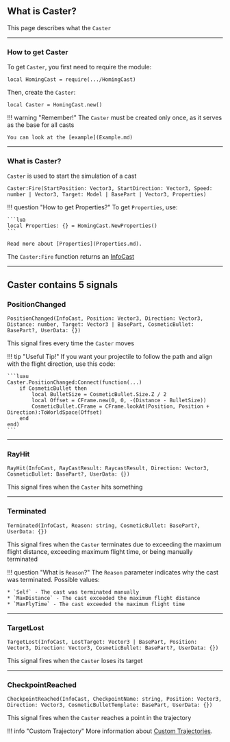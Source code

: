 ## What is Caster?

This page describes what the `Caster`

---
### How to get Caster

To get `Caster`, you first need to require the module:

```luau
local HomingCast = require(.../HomingCast)
```

Then, create the `Caster`:

```luau
local Caster = HomingCast.new()
```

!!! warning "Remember!"
    The `Caster` must be created only once, as it serves as the base for all casts

    You can look at the [example](Example.md)

---
### What is Caster?

`Caster` is used to start the simulation of a cast

```luau
Caster:Fire(StartPosition: Vector3, StartDirection: Vector3, Speed: number | Vector3, Target: Model | BasePart | Vector3, Properties)
```

!!! question "How to get Properties?"
    To get `Properties`, use:

    ```lua
    local Properties: {} = HomingCast.NewProperties()
    ```

    Read more about [Properties](Properties.md).

The `Caster:Fire` function returns an [InfoCast](InfoCast.md)

---
## Caster contains 5 signals

### PositionChanged

```luau
PositionChanged(InfoCast, Position: Vector3, Direction: Vector3, Distance: number, Target: Vector3 | BasePart, CosmeticBullet: BasePart?, UserData: {})
```

This signal fires every time the `Caster` moves

!!! tip "Useful Tip!"
    If you want your projectile to follow the path and align with the flight direction, use this code:
    
    ```luau
    Caster.PositionChanged:Connect(function(...) 
        if CosmeticBullet then
            local BulletSize = CosmeticBullet.Size.Z / 2
            local Offset = CFrame.new(0, 0, -(Distance - BulletSize))
            CosmeticBullet.CFrame = CFrame.lookAt(Position, Position + Direction):ToWorldSpace(Offset)
        end
    end)
    ```

---
### RayHit

```luau
RayHit(InfoCast, RayCastResult: RaycastResult, Direction: Vector3, CosmeticBullet: BasePart?, UserData: {})
```

This signal fires when the `Caster` hits something

---
### Terminated

```luau
Terminated(InfoCast, Reason: string, CosmeticBullet: BasePart?, UserData: {})
```

This signal fires when the `Caster` terminates due to exceeding the maximum flight distance, exceeding maximum flight time, or being manually terminated

!!! question "What is `Reason`?"
    The `Reason` parameter indicates why the cast was terminated. Possible values:
    
    * `Self` - The cast was terminated manually
    * `MaxDistance` - The cast exceeded the maximum flight distance
    * `MaxFlyTime` - The cast exceeded the maximum flight time

---
### TargetLost

```luau
TargetLost(InfoCast, LostTarget: Vector3 | BasePart, Position: Vector3, Direction: Vector3, CosmeticBullet: BasePart?, UserData: {})
```

This signal fires when the `Caster` loses its target

---
### CheckpointReached

```luau
CheckpointReached(InfoCast, CheckpointName: string, Position: Vector3, Direction: Vector3, CosmeticBulletTemplate: BasePart, UserData: {})
```

This signal fires when the `Caster` reaches a point in the trajectory

!!! info "Custom Trajectory"
    More information about [Custom Trajectories](CustomTrajectories.md).

